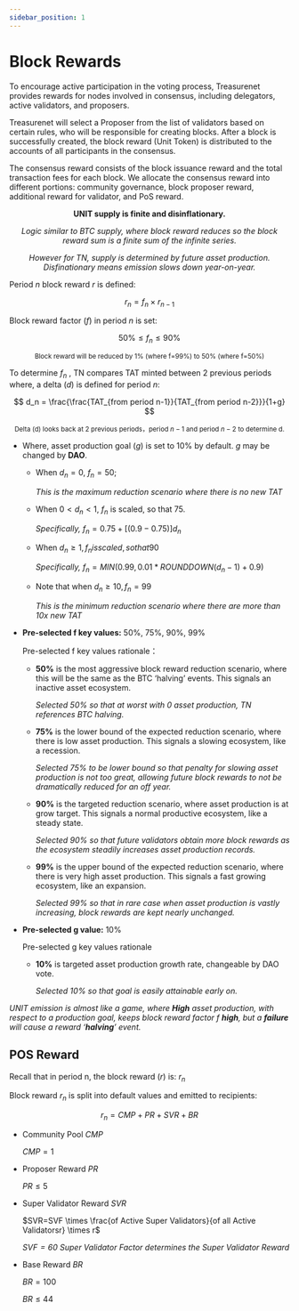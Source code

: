 ```yaml
---
sidebar_position: 1
---
```


# Block Rewards

To encourage active participation in the voting process, Treasurenet provides rewards for nodes involved in consensus, including delegators, active validators, and proposers.

Treasurenet will select a Proposer from the list of validators based on certain rules, who will be responsible for creating blocks. After a block is successfully created, the block reward (Unit Token) is distributed to the accounts of all participants in the consensus.

The consensus reward consists of the block issuance reward and the total transaction fees for each block. We allocate the consensus reward into different portions: community governance, block proposer reward, additional reward for validator, and PoS reward.

**<center>UNIT supply is finite and disinflationary.</center>**

_<center>Logic similar to BTC supply, where block reward reduces so the block reward sum is a finite sum of the infinite series.</center>_

_<center>However for TN, supply is determined by future asset production. Disfinationary means emission slows down year-on-year.</center>_

Period $n$ block reward $r$ is defined:

$$
r_n=f_n \times r_{n-1}
$$

Block reward factor ($f$) in period $n$ is set:

$$
50\% \leq f_n \leq 90\%
$$


<small><center>Block reward will be reduced by 1% (where f=99%) to 50% (where f=50%)</center></small>

To determine $f_n$ , TN compares TAT minted between 2 previous periods where, a delta ($d$) is defined for period $n$:

$$
d_n = \frac{\frac{TAT_{from period n-1}}{TAT_{from period n-2}}}{1+g}
$$


<small><center>Delta (d) looks back at 2 previous periods，period $n-1$ and period $n-2$ to determine d.</center></small>

- Where, asset production goal ($g$) is set to 10% by default. $g$ may be changed by **DAO**.

    + When $d_n=0$, $f_n=50%$;

      _This is the maximum reduction scenario where there is no new TAT_

    + When $0<d_n<1$, $f_n$ is scaled, so that $75%<f_n<90%$.

      _Specifically,_ $f_n=0.75+[(0.9-0.75)]d_n$

    + When  $d_n \geq 1 , f_n is scaled, so that 90% \leq f_n \leq 99%$

      _Specifically,_ $f_n=MIN(0.99, 0.01*ROUNDDOWN(d_n-1)+0.9)$

    + Note that when $d_n \geq 10, f_n=99%$

      _This is the minimum reduction scenario where there are more than 10x new TAT_

- **Pre-selected f key values:** 50%, 75%, 90%, 99%

  Pre-selected f key values rationale：

    + **50%** is the most aggressive block reward reduction scenario, where this will be the same as the BTC ‘halving’ events. This signals an inactive asset ecosystem.

      _Selected 50% so that at worst with 0 asset production, TN references BTC halving._

    + **75%** is the lower bound of the expected reduction scenario, where there is low asset production. This signals a slowing ecosystem, like a recession.

      _Selected 75% to be lower bound so that penalty for slowing asset production is not too great, allowing future block rewards to not be dramatically reduced for an off year._

    + **90%** is the targeted reduction scenario, where asset production is at grow target. This signals a normal productive ecosystem, like a steady state.

      _Selected 90% so that future validators obtain more block rewards as the ecosystem steadily increases asset production records._

    + **99%** is the upper bound of the expected reduction scenario, where there is very high asset production. This signals a fast growing ecosystem, like an expansion.

      _Selected 99% so that in rare case when asset production is vastly increasing, block rewards are kept nearly unchanged._


- **Pre-selected g value:** 10%

  Pre-selected g key values rationale

    + **10%** is targeted asset production growth rate, changeable by DAO vote.

      _Selected 10% so that goal is easily attainable early on._

_UNIT emission is almost like a game, where **High** asset production, with respect to a production goal, keeps block reward factor $f$ **high**, but a **failure** will cause a reward ‘**halving**’ event._


## POS Reward

Recall that in period n, the block reward ($r$) is: $r_n$

Block reward $r_n$ is split into default values and emitted to recipients:

$$
r_n=CMP+PR+SVR+BR
$$

- Community Pool  $CMP$

  $CMP=1%$

- Proposer Reward   $PR$

  $PR \leq 5%$

- Super Validator Reward   $SVR$

  $SVR=SVF  \times \frac{of Active Super Validators}{of all Active Validatorsr}  \times r$
  
  _$SVF=60%$ Super Validator Factor determines the Super Validator Reward_

- Base Reward   $BR$

  $BR=100%-CMP-PR-SVR$

  $BR \leq 44%$

